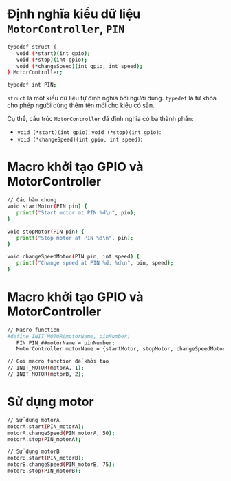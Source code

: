 # Định nghĩa kiểu dữ liệu `MotorController`, `PIN`
  ```bash
  typedef struct {
     void (*start)(int gpio);
     void (*stop)(int gpio);
     void (*changeSpeed)(int gpio, int speed);
  } MotorController;
  
  typedef int PIN;
  ```
`struct` là một kiểu dữ liệu tự đinh nghĩa bởi người dùng. 
`typedef` là từ khóa cho phép người dùng thêm tên mới cho kiểu có sẵn.

Cụ thể, cấu trúc `MotorController` đã định nghĩa có ba thành phần:

  - `void (*start)(int gpio)`, `void (*stop)(int gpio)`: 
  - `void (*changeSpeed)(int gpio, int speed)`:     

# Macro khởi tạo GPIO và MotorController
  ```bash
  // Các hàm chung
  void startMotor(PIN pin) {
     printf("Start motor at PIN %d\n", pin);
  }
  
  void stopMotor(PIN pin) {
     printf("Stop motor at PIN %d\n", pin);
  }
  
  void changeSpeedMotor(PIN pin, int speed) {
     printf("Change speed at PIN %d: %d\n", pin, speed);
  }
  ```
# Macro khởi tạo GPIO và MotorController
  ```bash
  // Macro function
  #define INIT_MOTOR(motorName, pinNumber)                                       \
     PIN PIN_##motorName = pinNumber;                                            \
     MotorController motorName = {startMotor, stopMotor, changeSpeedMotor};

  // Gọi macro function để khởi tạo
  // INIT_MOTOR(motorA, 1);
  // INIT_MOTOR(motorB, 2);
  ```
# Sử dụng motor
  ```bash
  // Sử dụng motorA
  motorA.start(PIN_motorA);
  motorA.changeSpeed(PIN_motorA, 50);
  motorA.stop(PIN_motorA);

  // Sử dụng motorB
  motorB.start(PIN_motorB);
  motorB.changeSpeed(PIN_motorB, 75);
  motorB.stop(PIN_motorB);
  ```





